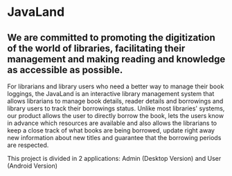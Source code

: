 # JavaLand


We are committed to promoting the digitization of the world of libraries, facilitating their management and making reading and knowledge as accessible as possible.
------------------------------------------------------------------
For librarians and library users who need a better way to manage their book loggings, the JavaLand is an interactive library management system that allows librarians to manage book details, reader details and borrowings and library users to track their borrowings status. Unlike most libraries' systems, our product allows the user to directly borrow the book, lets the users know in advance which resources are available and also allows the librarians to keep a close track of what books are being borrowed, update right away new information about new titles and guarantee that the borrowing periods are respected.

This project is divided in 2 applications: Admin (Desktop Version) and User (Android Version)
